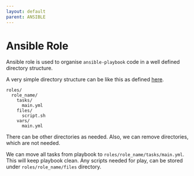 ```yaml
---
layout: default
parent: ANSIBLE
---
```

# Ansible Role

Ansible role is used to organise `ansible-playbook` code in a well defined directory structure.

A very simple directory structure can be like this as defined [here](https://docs.ansible.com/ansible/latest/user_guide/playbooks_best_practices.html#directory-layout).

```shell
roles/
  role_name/
    tasks/
      main.yml
    files/
      script.sh
    vars/
      main.yml
```

There can be other directories as needed. Also, we can remove directories, which are not needed.

We can move all tasks from playbook to `roles/role_name/tasks/main.yml`. This will keep playbook clean. Any scripts needed for play, can be stored under `roles/role_name/files` directory.
